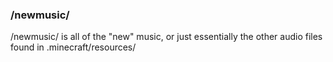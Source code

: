 ### /newmusic/
/newmusic/ is all of the "new" music, or just essentially the other audio files found in 
.minecraft/resources/
